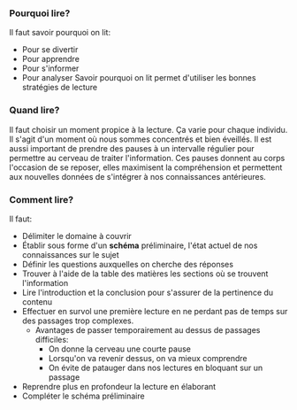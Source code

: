 ### Pourquoi lire?
Il faut savoir pourquoi on lit:
- Pour se divertir
- Pour apprendre
- Pour s'informer
- Pour analyser
Savoir pourquoi on lit permet d'utiliser les bonnes stratégies de lecture
### Quand lire?
Il faut choisir un moment propice à la lecture. Ça varie pour chaque individu. Il s'agit d'un moment où nous sommes concentrés et bien éveillés. Il est aussi important de prendre des pauses à un intervalle régulier pour permettre au cerveau de traiter l'information. Ces pauses donnent au corps l'occasion de se reposer, elles maximisent la compréhension et permettent aux nouvelles données de s'intégrer à nos connaissances antérieures.
### Comment lire?
Il faut:
- Délimiter le domaine à couvrir
- Établir sous forme d'un **schéma** préliminaire, l'état actuel de nos connaissances sur le sujet
- Définir les questions auxquelles on cherche des réponses
- Trouver à l'aide de la table des matières les sections où se trouvent l'information
- Lire l'introduction et la conclusion pour s'assurer de la pertinence du contenu
- Effectuer en survol une première lecture en ne perdant pas de temps sur des passages trop complexes.
	- Avantages de passer temporairement au dessus de passages difficiles:
		- On donne la cerveau une courte pause
		- Lorsqu'on va revenir dessus, on va mieux comprendre
		- On évite de patauger dans nos lectures en bloquant sur un passage
- Reprendre plus en profondeur la lecture en élaborant
- Compléter le schéma préliminaire